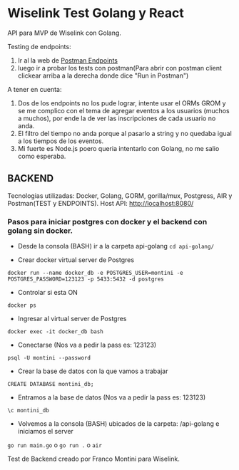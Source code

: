 # Wiselink Test Golang y React

API para MVP de Wiselink con Golang.

Testing de endpoints:

1. Ir al la web de [Postman Endpoints](https://documenter.getpostman.com/view/22472853/VUr1GYKJ)
2. luego ir a probar los tests con postman(Para abrir con postman client clickear arriba a la derecha donde dice "Run in Postman")

A tener en cuenta:

1. Dos de los endpoints no los pude lograr, intente usar el ORMs GROM y se me complico con el tema de agregar eventos a los usuarios (muchos a muchos), por ende la de ver las inscripciones de cada usuario no anda.
2. El filtro del tiempo no anda porque al pasarlo a string y no quedaba igual a los tiempos de los eventos.
3. Mi fuerte es Node.js poero queria intentarlo con Golang, no me salio como esperaba.

## BACKEND

Tecnologias utilizadas:
Docker, Golang, GORM, gorilla/mux, Postgress, AIR y Postman(TEST y ENDPOINTS).
Host API: [http://localhost:8080/](http://localhost:8080/)

### Pasos para iniciar postgres con docker y el backend con golang sin docker.

- Desde la consola (BASH) ir a la carpeta api-golang
  `cd api-golang/`

- Crear docker virtual server de Postgres

`docker run --name docker_db -e POSTGRES_USER=montini -e POSTGRES_PASSWORD=123123 -p 5433:5432 -d postgres`

- Controlar si esta ON

`docker ps`

- Ingresar al virtual server de Postgres

`docker exec -it docker_db bash`

- Conectarse (Nos va a pedir la pass es: 123123)

`psql -U montini --password`

- Crear la base de datos con la que vamos a trabajar

`CREATE DATABASE montini_db;`

- Entramos a la base de datos (Nos va a pedir la pass es: 123123)

`\c montini_db`

- Volvemos a la consola (BASH) ubicados de la carpeta: /api-golang e iniciamos el server

`go run main.go` o `go run .` o `air`

Test de Backend creado por Franco Montini para Wiselink.

